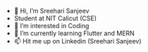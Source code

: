 - 👋 Hi, I’m Sreehari Sanjeev
- Student at NIT Calicut (CSE)
- 👀 I’m interested in Coding
- 🌱 I’m currently learning Flutter and MERN
- 📫 Hit me up on Linkedin (Sreehari Sanjeev)


